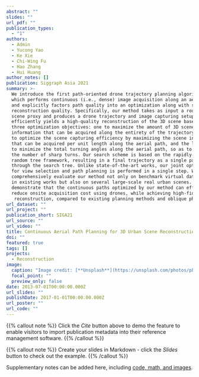 ```yaml
---
abstract: ""
slides: ""
url_pdf: ""
publication_types:
  - "1"
authors:
  - Admin
  - Yucong Yao
  - Ke Xie
  - Chi-Wing Fu
  - Hao Zhang
  - Hui Huang
author_notes: []
publication: Siggraph Asia 2021
summary: >-
  We introduce the first path-oriented drone trajectory planning algorithm,
  which performs continuous (i.e., dense) image acquisition along an aerial path
  and explicitly factors path quality into an optimization along with scene
  reconstruction quality. Specifically, our method takes as input a rough 3D
  scene proxy and produces a drone trajectory and image capturing setup, which
  efficiently yields a high-quality reconstruction of the 3D scene based on
  three optimization objectives: one to maximize the amount of 3D scene
  information that can be acquired along the entirety of the trajectory, another
  to optimize the scene capturing efficiency by maximizing the scene information
  that can be acquired per unit length along the aerial path, and the last one
  to minimize the total turning angles along the aerial path, so as to reduce
  the number of sharp turns. Our search scheme is based on the rapidly-exploring
  random tree framework, resulting in a final trajectory as a single path
  through the search tree. Unlike state-of-the-art works, our joint optimization
  for view selection and path planning is performed in a single step. We
  comprehensively evaluate our method not only on benchmark virtual datasets as
  in existing works but also on several large-scale real urban scenes. We
  demonstrate that the continuous paths optimized by our method can effectively
  reduce onsite acquisition cost using drones, while achieving high-fidelity 3D 
   reconstruction, compared to existing planning methods and oblique photography, a mature and popular industry solution.
url_dataset: ""
url_project: ""
publication_short: SIGA21
url_source: ""
url_video: ""
title: Continuous Aerial Path Planning for 3D Urban Scene Reconstruction
doi: ""
featured: true
tags: []
projects:
  - Reconstruction
image:
  caption: "Image credit: [**Unsplash**](https://unsplash.com/photos/pLCdAaMFLTE)"
  focal_point: ""
  preview_only: false
date: 2013-07-01T00:00:00.000Z
url_slides: ""
publishDate: 2017-01-01T00:00:00.000Z
url_poster: ""
url_code: ""
---
```


{{% callout note %}}
Click the *Cite* button above to demo the feature to enable visitors to import publication metadata into their reference management software.
{{% /callout %}}

{{% callout note %}}
Create your slides in Markdown - click the *Slides* button to check out the example.
{{% /callout %}}

Supplementary notes can be added here, including [code, math, and images](https://wowchemy.com/docs/writing-markdown-latex/).
